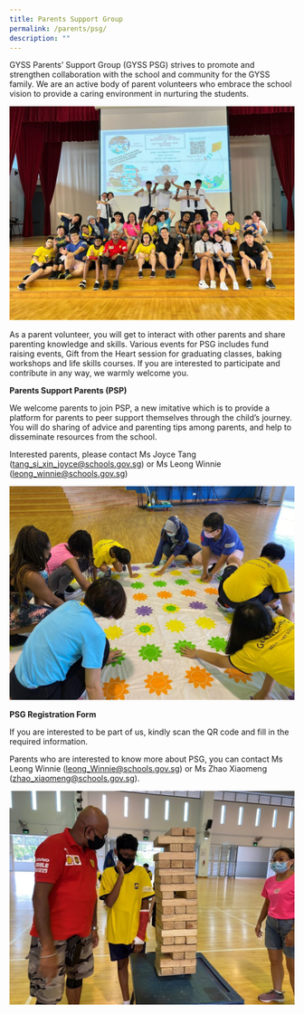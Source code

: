 ```yaml
---
title: Parents Support Group
permalink: /parents/psg/
description: ""
---
```

GYSS Parents’ Support Group (GYSS PSG) strives to promote and strengthen collaboration with the school and community for the GYSS family. We are an active body of parent volunteers who embrace the school vision to provide a caring environment in nurturing the students.

![](/images/Parents/PG%20(1).jpg)

As a parent volunteer, you will get to interact with other parents and share parenting knowledge and skills. Various events for PSG includes fund raising events, Gift from the Heart session for graduating classes, baking workshops and life skills courses. If you are interested to participate and contribute in any way, we warmly welcome you.

**Parents Support Parents (PSP)**

We welcome parents to join PSP, a new imitative which is to provide a platform for parents to peer support themselves through the child’s journey. You will do sharing of advice and parenting tips among parents, and help to disseminate resources from the school.

Interested parents, please contact Ms Joyce Tang ([tang\_si\_xin\_joyce@schools.gov.sg](mailto:tang_si_xin_joyce@schools.gov.sg)) or Ms Leong Winnie ([leong\_winnie@schools.gov.sg](mailto:leong_winnie@schools.gov.sg))

![](/images/Parents/PG%20(2).jpg)

**PSG Registration Form**

If you are interested to be part of us, kindly scan the QR code and fill in the required information.

Parents who are interested to know more about PSG, you can contact Ms Leong Winnie ([leong\_Winnie@schools.gov.sg](mailto:leong_Winnie@schools.gov.sg)) or Ms Zhao Xiaomeng ([zhao\_xiaomeng@schools.gov.sg](mailto:zhao_xiaomeng@schools.gov.sg)).

![](/images/Parents/PG%20(3).jpg)